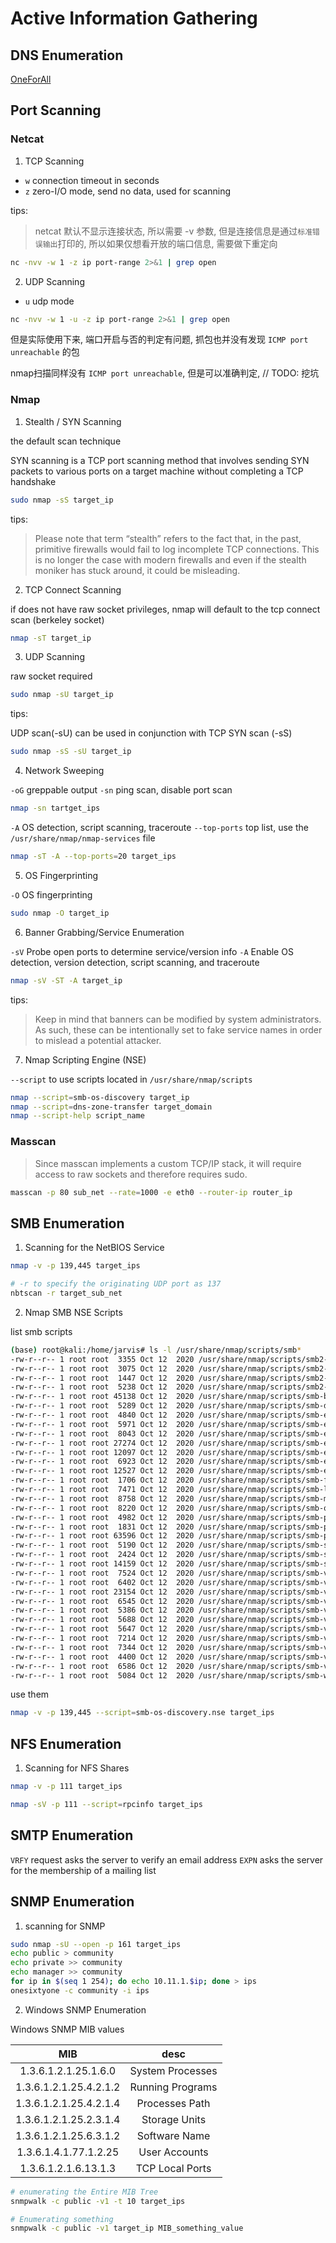 # Active Information Gathering

## DNS Enumeration

[OneForAll](https://github.com/shmilylty/OneForAll)


## Port Scanning

### Netcat

1. TCP Scanning

- `w` connection timeout in seconds
- `z` zero-I/O mode, send no data, used for scanning

tips:

> netcat 默认不显示连接状态, 所以需要 -v 参数, 但是连接信息是通过`标准错误输出`打印的, 所以如果仅想看开放的端口信息, 需要做下重定向

```bash
nc -nvv -w 1 -z ip port-range 2>&1 | grep open
```

2. UDP Scanning

- `u` udp mode

```bash
nc -nvv -w 1 -u -z ip port-range 2>&1 | grep open
```

但是实际使用下来, 端口开启与否的判定有问题, 抓包也并没有发现 `ICMP port unreachable` 的包

nmap扫描同样没有 `ICMP port unreachable`, 但是可以准确判定, // TODO: 挖坑

### Nmap

1. Stealth / SYN Scanning

the default scan technique

SYN scanning is a TCP port scanning method that involves sending SYN packets to various ports
on a target machine without completing a TCP handshake

```bash
sudo nmap -sS target_ip
```

tips:

> Please note that term “stealth” refers to the fact that, in the past, primitive
firewalls would fail to log incomplete TCP connections. This is no longer the case
with modern firewalls and even if the stealth moniker has stuck around, it could
be misleading.

2. TCP Connect Scanning

if does not have raw socket privileges, nmap will default to the tcp connect scan (berkeley socket)

```bash
nmap -sT target_ip
```

3. UDP Scanning

raw socket required

```bash
sudo nmap -sU target_ip
```

tips:

UDP scan(-sU) can be used in conjunction with TCP SYN scan (-sS)

```bash
sudo nmap -sS -sU target_ip
```

4. Network Sweeping

`-oG` greppable output
`-sn` ping scan, disable port scan

```bash
nmap -sn tartget_ips
```

`-A` OS detection, script scanning, traceroute
`--top-ports` top list, use the `/usr/share/nmap/nmap-services` file

```bash
nmap -sT -A --top-ports=20 target_ips
```

5. OS Fingerprinting

`-O` OS fingerprinting

```bash
sudo nmap -O target_ip
```

6. Banner Grabbing/Service Enumeration

`-sV` Probe open ports to determine service/version info
`-A` Enable OS detection, version detection, script scanning, and traceroute

```bash
nmap -sV -ST -A target_ip
```

tips:

> Keep in mind that banners can be modified by system administrators. As such, these can be
intentionally set to fake service names in order to mislead a potential attacker.

7. Nmap Scripting Engine (NSE)

`--script` to use scripts located in `/usr/share/nmap/scripts`

```bash
nmap --script=smb-os-discovery target_ip
nmap --script=dns-zone-transfer target_domain
nmap --script-help script_name
```

### Masscan

> Since masscan implements a custom TCP/IP stack, it will require access to raw sockets and therefore requires sudo.

```bash
masscan -p 80 sub_net --rate=1000 -e eth0 --router-ip router_ip
```

## SMB Enumeration

1. Scanning for the NetBIOS Service

```bash
nmap -v -p 139,445 target_ips

# -r to specify the originating UDP port as 137
nbtscan -r target_sub_net
```

2. Nmap SMB NSE Scripts

list smb scripts

```bash
(base) root@kali:/home/jarvis# ls -l /usr/share/nmap/scripts/smb*
-rw-r--r-- 1 root root  3355 Oct 12  2020 /usr/share/nmap/scripts/smb2-capabilities.nse
-rw-r--r-- 1 root root  3075 Oct 12  2020 /usr/share/nmap/scripts/smb2-security-mode.nse
-rw-r--r-- 1 root root  1447 Oct 12  2020 /usr/share/nmap/scripts/smb2-time.nse
-rw-r--r-- 1 root root  5238 Oct 12  2020 /usr/share/nmap/scripts/smb2-vuln-uptime.nse
-rw-r--r-- 1 root root 45138 Oct 12  2020 /usr/share/nmap/scripts/smb-brute.nse
-rw-r--r-- 1 root root  5289 Oct 12  2020 /usr/share/nmap/scripts/smb-double-pulsar-backdoor.nse
-rw-r--r-- 1 root root  4840 Oct 12  2020 /usr/share/nmap/scripts/smb-enum-domains.nse
-rw-r--r-- 1 root root  5971 Oct 12  2020 /usr/share/nmap/scripts/smb-enum-groups.nse
-rw-r--r-- 1 root root  8043 Oct 12  2020 /usr/share/nmap/scripts/smb-enum-processes.nse
-rw-r--r-- 1 root root 27274 Oct 12  2020 /usr/share/nmap/scripts/smb-enum-services.nse
-rw-r--r-- 1 root root 12097 Oct 12  2020 /usr/share/nmap/scripts/smb-enum-sessions.nse
-rw-r--r-- 1 root root  6923 Oct 12  2020 /usr/share/nmap/scripts/smb-enum-shares.nse
-rw-r--r-- 1 root root 12527 Oct 12  2020 /usr/share/nmap/scripts/smb-enum-users.nse
-rw-r--r-- 1 root root  1706 Oct 12  2020 /usr/share/nmap/scripts/smb-flood.nse
-rw-r--r-- 1 root root  7471 Oct 12  2020 /usr/share/nmap/scripts/smb-ls.nse
-rw-r--r-- 1 root root  8758 Oct 12  2020 /usr/share/nmap/scripts/smb-mbenum.nse
-rw-r--r-- 1 root root  8220 Oct 12  2020 /usr/share/nmap/scripts/smb-os-discovery.nse
-rw-r--r-- 1 root root  4982 Oct 12  2020 /usr/share/nmap/scripts/smb-print-text.nse
-rw-r--r-- 1 root root  1831 Oct 12  2020 /usr/share/nmap/scripts/smb-protocols.nse
-rw-r--r-- 1 root root 63596 Oct 12  2020 /usr/share/nmap/scripts/smb-psexec.nse
-rw-r--r-- 1 root root  5190 Oct 12  2020 /usr/share/nmap/scripts/smb-security-mode.nse
-rw-r--r-- 1 root root  2424 Oct 12  2020 /usr/share/nmap/scripts/smb-server-stats.nse
-rw-r--r-- 1 root root 14159 Oct 12  2020 /usr/share/nmap/scripts/smb-system-info.nse
-rw-r--r-- 1 root root  7524 Oct 12  2020 /usr/share/nmap/scripts/smb-vuln-conficker.nse
-rw-r--r-- 1 root root  6402 Oct 12  2020 /usr/share/nmap/scripts/smb-vuln-cve2009-3103.nse
-rw-r--r-- 1 root root 23154 Oct 12  2020 /usr/share/nmap/scripts/smb-vuln-cve-2017-7494.nse
-rw-r--r-- 1 root root  6545 Oct 12  2020 /usr/share/nmap/scripts/smb-vuln-ms06-025.nse
-rw-r--r-- 1 root root  5386 Oct 12  2020 /usr/share/nmap/scripts/smb-vuln-ms07-029.nse
-rw-r--r-- 1 root root  5688 Oct 12  2020 /usr/share/nmap/scripts/smb-vuln-ms08-067.nse
-rw-r--r-- 1 root root  5647 Oct 12  2020 /usr/share/nmap/scripts/smb-vuln-ms10-054.nse
-rw-r--r-- 1 root root  7214 Oct 12  2020 /usr/share/nmap/scripts/smb-vuln-ms10-061.nse
-rw-r--r-- 1 root root  7344 Oct 12  2020 /usr/share/nmap/scripts/smb-vuln-ms17-010.nse
-rw-r--r-- 1 root root  4400 Oct 12  2020 /usr/share/nmap/scripts/smb-vuln-regsvc-dos.nse
-rw-r--r-- 1 root root  6586 Oct 12  2020 /usr/share/nmap/scripts/smb-vuln-webexec.nse
-rw-r--r-- 1 root root  5084 Oct 12  2020 /usr/share/nmap/scripts/smb-webexec-exploit.nse
```

use them

```bash
nmap -v -p 139,445 --script=smb-os-discovery.nse target_ips
```

## NFS Enumeration

1. Scanning for NFS Shares

```bash
nmap -v -p 111 target_ips

nmap -sV -p 111 --script=rpcinfo target_ips
```

## SMTP Enumeration

`VRFY` request asks the server to verify an email address
`EXPN` asks the server for the membership of a mailing list

## SNMP Enumeration

1. scanning for SNMP

```bash
sudo nmap -sU --open -p 161 target_ips
echo public > community
echo private >> community
echo manager >> community
for ip in $(seq 1 254); do echo 10.11.1.$ip; done > ips
onesixtyone -c community -i ips
```

2. Windows SNMP Enumeration

Windows SNMP MIB values

| MIB   | desc  |
| :---: | :---: |
| 1.3.6.1.2.1.25.1.6.0      | System Processes  |
| 1.3.6.1.2.1.25.4.2.1.2    | Running Programs  |
| 1.3.6.1.2.1.25.4.2.1.4    | Processes Path    |
| 1.3.6.1.2.1.25.2.3.1.4    | Storage Units     |
| 1.3.6.1.2.1.25.6.3.1.2    | Software Name     |
| 1.3.6.1.4.1.77.1.2.25     | User Accounts     |
| 1.3.6.1.2.1.6.13.1.3      | TCP Local Ports   |

```bash
# enumerating the Entire MIB Tree
snmpwalk -c public -v1 -t 10 target_ips

# Enumerating something
snmpwalk -c public -v1 target_ip MIB_something_value
```
